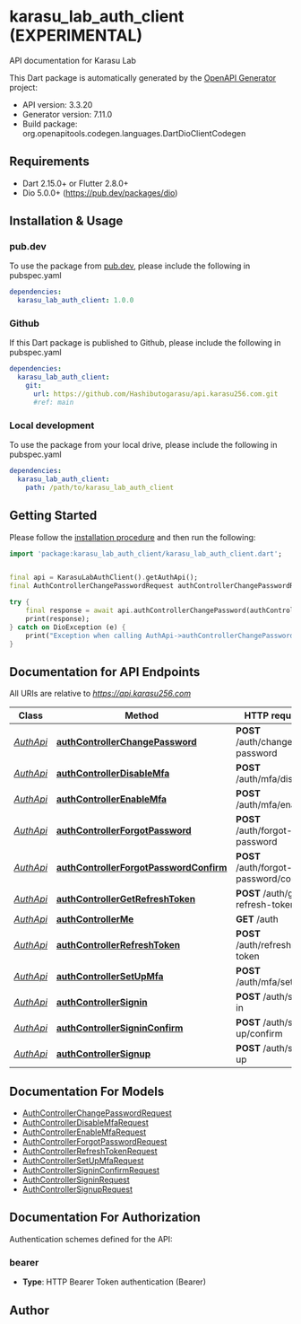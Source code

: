 # karasu_lab_auth_client (EXPERIMENTAL)
API documentation for Karasu Lab

This Dart package is automatically generated by the [OpenAPI Generator](https://openapi-generator.tech) project:

- API version: 3.3.20
- Generator version: 7.11.0
- Build package: org.openapitools.codegen.languages.DartDioClientCodegen

## Requirements

* Dart 2.15.0+ or Flutter 2.8.0+
* Dio 5.0.0+ (https://pub.dev/packages/dio)

## Installation & Usage

### pub.dev
To use the package from [pub.dev](https://pub.dev), please include the following in pubspec.yaml
```yaml
dependencies:
  karasu_lab_auth_client: 1.0.0
```

### Github
If this Dart package is published to Github, please include the following in pubspec.yaml
```yaml
dependencies:
  karasu_lab_auth_client:
    git:
      url: https://github.com/Hashibutogarasu/api.karasu256.com.git
      #ref: main
```

### Local development
To use the package from your local drive, please include the following in pubspec.yaml
```yaml
dependencies:
  karasu_lab_auth_client:
    path: /path/to/karasu_lab_auth_client
```

## Getting Started

Please follow the [installation procedure](#installation--usage) and then run the following:

```dart
import 'package:karasu_lab_auth_client/karasu_lab_auth_client.dart';


final api = KarasuLabAuthClient().getAuthApi();
final AuthControllerChangePasswordRequest authControllerChangePasswordRequest = ; // AuthControllerChangePasswordRequest | 

try {
    final response = await api.authControllerChangePassword(authControllerChangePasswordRequest);
    print(response);
} catch on DioException (e) {
    print("Exception when calling AuthApi->authControllerChangePassword: $e\n");
}

```

## Documentation for API Endpoints

All URIs are relative to *https://api.karasu256.com*

Class | Method | HTTP request | Description
------------ | ------------- | ------------- | -------------
[*AuthApi*](doc/AuthApi.md) | [**authControllerChangePassword**](doc/AuthApi.md#authcontrollerchangepassword) | **POST** /auth/change-password | 
[*AuthApi*](doc/AuthApi.md) | [**authControllerDisableMfa**](doc/AuthApi.md#authcontrollerdisablemfa) | **POST** /auth/mfa/disable | 
[*AuthApi*](doc/AuthApi.md) | [**authControllerEnableMfa**](doc/AuthApi.md#authcontrollerenablemfa) | **POST** /auth/mfa/enable | 
[*AuthApi*](doc/AuthApi.md) | [**authControllerForgotPassword**](doc/AuthApi.md#authcontrollerforgotpassword) | **POST** /auth/forgot-password | 
[*AuthApi*](doc/AuthApi.md) | [**authControllerForgotPasswordConfirm**](doc/AuthApi.md#authcontrollerforgotpasswordconfirm) | **POST** /auth/forgot-password/confirm | 
[*AuthApi*](doc/AuthApi.md) | [**authControllerGetRefreshToken**](doc/AuthApi.md#authcontrollergetrefreshtoken) | **POST** /auth/get-refresh-token | 
[*AuthApi*](doc/AuthApi.md) | [**authControllerMe**](doc/AuthApi.md#authcontrollerme) | **GET** /auth | 
[*AuthApi*](doc/AuthApi.md) | [**authControllerRefreshToken**](doc/AuthApi.md#authcontrollerrefreshtoken) | **POST** /auth/refresh-token | 
[*AuthApi*](doc/AuthApi.md) | [**authControllerSetUpMfa**](doc/AuthApi.md#authcontrollersetupmfa) | **POST** /auth/mfa/set-up | 
[*AuthApi*](doc/AuthApi.md) | [**authControllerSignin**](doc/AuthApi.md#authcontrollersignin) | **POST** /auth/sign-in | 
[*AuthApi*](doc/AuthApi.md) | [**authControllerSigninConfirm**](doc/AuthApi.md#authcontrollersigninconfirm) | **POST** /auth/sign-up/confirm | 
[*AuthApi*](doc/AuthApi.md) | [**authControllerSignup**](doc/AuthApi.md#authcontrollersignup) | **POST** /auth/sign-up | 


## Documentation For Models

 - [AuthControllerChangePasswordRequest](doc/AuthControllerChangePasswordRequest.md)
 - [AuthControllerDisableMfaRequest](doc/AuthControllerDisableMfaRequest.md)
 - [AuthControllerEnableMfaRequest](doc/AuthControllerEnableMfaRequest.md)
 - [AuthControllerForgotPasswordRequest](doc/AuthControllerForgotPasswordRequest.md)
 - [AuthControllerRefreshTokenRequest](doc/AuthControllerRefreshTokenRequest.md)
 - [AuthControllerSetUpMfaRequest](doc/AuthControllerSetUpMfaRequest.md)
 - [AuthControllerSigninConfirmRequest](doc/AuthControllerSigninConfirmRequest.md)
 - [AuthControllerSigninRequest](doc/AuthControllerSigninRequest.md)
 - [AuthControllerSignupRequest](doc/AuthControllerSignupRequest.md)


## Documentation For Authorization


Authentication schemes defined for the API:
### bearer

- **Type**: HTTP Bearer Token authentication (Bearer)


## Author



